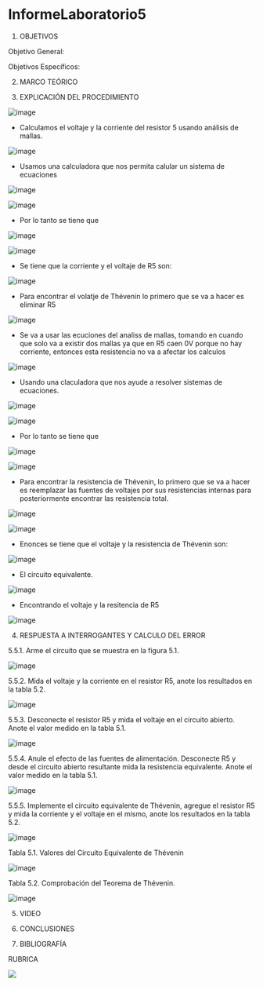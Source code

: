 # InformeLaboratorio5

1. OBJETIVOS

Objetivo General:

Objetivos Específicos:

2. MARCO TEÓRICO 

3. EXPLICACIÓN DEL PROCEDIMIENTO

![image](https://user-images.githubusercontent.com/93734334/148687457-5296c779-0821-4a1e-807a-084685e3aed6.png)

* Calculamos el voltaje y la corriente del resistor 5 usando análisis de mallas.

![image](https://user-images.githubusercontent.com/93734334/148687652-9b260482-0507-4e19-bec9-16a70ab49e36.png)

* Usamos una calculadora que nos permita calular un sistema de ecuaciones

![image](https://user-images.githubusercontent.com/93734334/148687716-e55b0bb3-4fd0-48d3-8359-fd6089c8e30a.png)

![image](https://user-images.githubusercontent.com/93734334/148687736-40e3a52a-2e6a-4799-bbc2-697746efd278.png)

* Por lo tanto se tiene que 

![image](https://user-images.githubusercontent.com/93734334/148688006-a2282100-7acd-4d44-a2ca-23108f923384.png)

![image](https://user-images.githubusercontent.com/93734334/148687965-b5e7202c-4bd8-412e-b0db-6d0db268015f.png)

* Se tiene que la corriente y el voltaje de R5 son:

![image](https://user-images.githubusercontent.com/93734334/148688033-a5e2a9d1-665c-47e2-b9fd-5c09bfb068a2.png)

* Para encontrar el volatje de Thévenin lo primero que se va a hacer es eliminar R5

![image](https://user-images.githubusercontent.com/93734334/148689038-cdd1bf39-3d70-4e31-8363-44b530067c0f.png)

* Se va a usar las ecuciones del analiss de mallas, tomando en cuando que solo va a existir dos mallas ya que en R5 caen 0V porque no hay corriente, entonces esta resistencia no va a afectar los calculos

![image](https://user-images.githubusercontent.com/93734334/148690111-dd358e87-af13-4a88-bbd5-045f6ff44c02.png)

* Usando una claculadora que nos ayude a resolver sistemas de ecuaciones.

![image](https://user-images.githubusercontent.com/93734334/148690141-1f3c0e4f-844f-409e-94c2-2289561c9066.png)

![image](https://user-images.githubusercontent.com/93734334/148690152-d562e4d5-2ec5-4bb0-9f39-cf9e8fbb5688.png)

* Por lo tanto se tiene que

![image](https://user-images.githubusercontent.com/93734334/148691027-92f4ff32-57cf-4343-9735-968a790f9edd.png)

![image](https://user-images.githubusercontent.com/93734334/148691563-b21cdd03-b948-446d-b46d-041062aaced1.png)

* Para encontrar la resistencia de Thévenin, lo primero que se va a hacer es reemplazar las fuentes de voltajes por sus resistencias internas para posteriormente encontrar las resistencia total.

![image](https://user-images.githubusercontent.com/93734334/148691894-24773115-d651-42a4-9d6e-be59fb1ee924.png)

![image](https://user-images.githubusercontent.com/93734334/148692210-12e83d46-8e64-4d5f-b555-7ee990c09f87.png)

* Enonces se tiene que el voltaje y la resistencia de Thévenin son:

![image](https://user-images.githubusercontent.com/93734334/148692257-edebce63-52d3-4c09-bc07-7dedcf4c364d.png)

* El circuito equivalente.

![image](https://user-images.githubusercontent.com/93734334/148692499-28200d07-68ba-4a3c-98eb-b867032c4324.png)

* Encontrando el voltaje y la resitencia de R5

![image](https://user-images.githubusercontent.com/93734334/148692766-4d36c2f0-ede5-4d1e-9ac5-33f6821a33a9.png)

4. RESPUESTA A INTERROGANTES Y CALCULO DEL ERROR

5.5.1. Arme el circuito que se muestra en la figura 5.1.

![image](https://user-images.githubusercontent.com/93734334/148687457-5296c779-0821-4a1e-807a-084685e3aed6.png)

5.5.2. Mida el voltaje y la corriente en el resistor R5, anote los resultados en la tabla 5.2.

![image](https://user-images.githubusercontent.com/93734334/148693094-4960c703-42b8-45f1-8ea7-8663cfddcdce.png)

5.5.3. Desconecte el resistor R5 y mida el voltaje en el circuito abierto. Anote el valor medido en la tabla 5.1.

![image](https://user-images.githubusercontent.com/93734334/148693145-180d3597-37dd-44b1-bc02-496b333311aa.png)

5.5.4. Anule el efecto de las fuentes de alimentación. Desconecte R5 y desde el circuito abierto resultante mida la resistencia equivalente. Anote el valor medido en la tabla 5.1.

![image](https://user-images.githubusercontent.com/93734334/148693177-c0cef2ea-eb55-4e64-b32d-d7dbca029d1e.png)

5.5.5. Implemente el circuito equivalente de Thévenin, agregue el resistor R5 y mida la corriente y el voltaje en el mismo, anote los resultados en la tabla 5.2.

![image](https://user-images.githubusercontent.com/93734334/148693459-7c49a6c2-043a-4136-b684-754559d86e08.png)

Tabla 5.1. Valores del Circuito Equivalente de Thévenin

![image](https://user-images.githubusercontent.com/93734334/148693627-57de7d92-40c7-44b3-97ff-257e85d93637.png)

Tabla 5.2. Comprobación del Teorema de Thévenin.

![image](https://user-images.githubusercontent.com/93734334/148693643-3197e17f-7c40-4c4c-9bf4-e40d25dcb500.png)

5. VIDEO

6. CONCLUSIONES

7. BIBLIOGRAFÍA

RUBRICA

![](https://github.com/doalulema/InformeLaboratorio/blob/main/Laboratorio.png)
